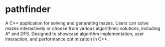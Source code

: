 # pathfinder
A C++ application for solving and generating mazes. Users can solve mazes interactively or choose from various algorithmic solutions, including A* and DFS. Designed to showcase algorithm implementation, user interaction, and performance optimization in C++.
